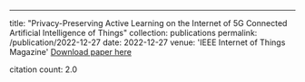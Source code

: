 ---
title: "Privacy-Preserving Active Learning on the Internet of 5G Connected Artificial Intelligence of Things"
collection: publications
permalink: /publication/2022-12-27
date: 2022-12-27
venue: 'IEEE Internet of Things Magazine'
[Download paper here](https://scholar.google.com/citations?view_op=view_citation&hl=en&user=CCckbEUAAAAJ&cstart=20&pagesize=80&citation_for_view=CCckbEUAAAAJ:HtEfBTGE9r8C)

citation count: 2.0